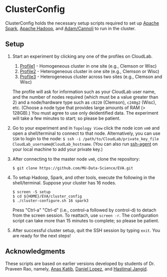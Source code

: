 # ClusterConfig

 ClusterConfig holds the necessary setup scripts required to set up
 [Apache Spark](https://spark.apache.org),
 [Apache Hadoop](https://hadoop.apache.org), and
 [Adam/Cannoli](http://bdgenomics.org/) to run in the cluster.

## Setup
1.  Start an experiment by clicking any one of the profiles on CloudLab.

    1. [Profile1](https://www.cloudlab.us/p/EVA-public/EVA-multi-node-profile) - Homogeneous cluster in one site (e.g., Clemson or Wisc)
    2. [Profile2](https://www.cloudlab.us/p/EVA-public/EVA-singlesite-lan-profile) - Heterogeneous cluster in one site (e.g., Clemson or Wisc)
    3. [Profile3](https://www.cloudlab.us/p/EVA-public/EVA-multisite-lan-profile) - Heterogeneous cluster across two sites (e.g., Clemson and Wisc)

    The profile will ask for information such as your CloudLab user name,
    and the number of nodes required (which must be a value greater than 2)
    and a node/hardware type such
    as `c8220` (Clemson), `c240g2` (Wisc), etc. (Choose a node type that
    provides large amounts of RAM (> 128GB).) You must agree to use only
    deidentified data. The experiment will take a few minutes to start;
    so please be patient.

2. Go to your experiment and in `Topology View` click the node icon
   `vm0` and open a shell/terminal to connect to that node.
   Alternatively, you can use `SSH` to login to the node: `$ ssh -i
   /path/to/CloudLab/private_key_file
   CloudLab_username@CloudLab_hostname`. (You can also run
   [ssh-agent](https://www.ssh.com/ssh/agent) on your local machine to
   add your private key.)
3. After connecting to the master node `vm0`, clone the repository:
   ```
   $ git clone https://github.com/MU-Data-Science/EVA.git
   ```

4. To setup Hadoop, Spark, and other tools, execute the following in the
   shell/terminal. Suppose your cluster has 16 nodes.
   ```
   $ screen -S setup
   $ cd ${HOME}/EVA/cluster_config
   $ ./cluster-configure.sh 16 spark3
   ```
   Press "Ctrl-a" "Ctrl-d" (i.e., control-a followed by control-d) to
   detach from the screen session. To reattach, use `screen -r`.
   The configuration script can take more than 15 minutes to complete;
   so please be patient.

5. After successful cluster setup, quit the SSH session by typing
   `exit`. You are ready for the next steps!

## Acknowledgments
 These scripts are based on earlier versions developed by students of
 Dr. Praveen Rao, namely, [Anas Katib](https://github.com/anask),
 [Daniel Lopez](https://github.com/debarron), and
 [Hastimal Jangid](https://github.com/hastimal).
